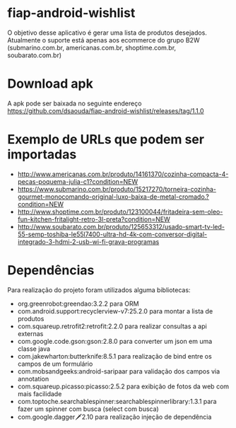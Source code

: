 # fiap-android-wishlist

O objetivo desse aplicativo é gerar uma lista de produtos desejados. Atualmente o suporte está
apenas aos ecommerce do grupo B2W (submarino.com.br, americanas.com.br, shoptime.com.br, soubarato.com.br)

# Download apk

A apk pode ser baixada no seguinte endereço https://github.com/dsaouda/fiap-android-wishlist/releases/tag/1.1.0

# Exemplo de URLs que podem ser importadas

 - http://www.americanas.com.br/produto/14161370/cozinha-compacta-4-pecas-poquema-julia-c1?condition=NEW
 - https://www.submarino.com.br/produto/15217270/torneira-cozinha-gourmet-monocomando-original-luxo-baixa-de-metal-cromado.?condition=NEW
 - http://www.shoptime.com.br/produto/123100044/fritadeira-sem-oleo-fun-kitchen-fritalight-retro-3l-preta?condition=NEW
 - http://www.soubarato.com.br/produto/125653312/usado-smart-tv-led-55-semp-toshiba-le55l7400-ultra-hd-4k-com-conversor-digital-integrado-3-hdmi-2-usb-wi-fi-grava-programas

# Dependências

Para realização do projeto foram utilizados alguma bibliotecas:

 - org.greenrobot:greendao:3.2.2 para ORM
 - com.android.support:recyclerview-v7:25.2.0 para montar a lista de produtos
 - com.squareup.retrofit2:retrofit:2.2.0 para realizar consultas a api externas
 - com.google.code.gson:gson:2.8.0 para converter um json em uma classe java
 - com.jakewharton:butterknife:8.5.1 para realização de bind entre os campos de um formulário
 - com.mobsandgeeks:android-saripaar para validação dos campos via annotation
 - com.squareup.picasso:picasso:2.5.2 para exibição de fotos da web com mais facilidade
 - com.toptoche.searchablespinner:searchablespinnerlibrary:1.3.1 para fazer um spinner com busca (select com busca)
 - com.google.dagger:dagger:2.10 para realização injeção de dependência


